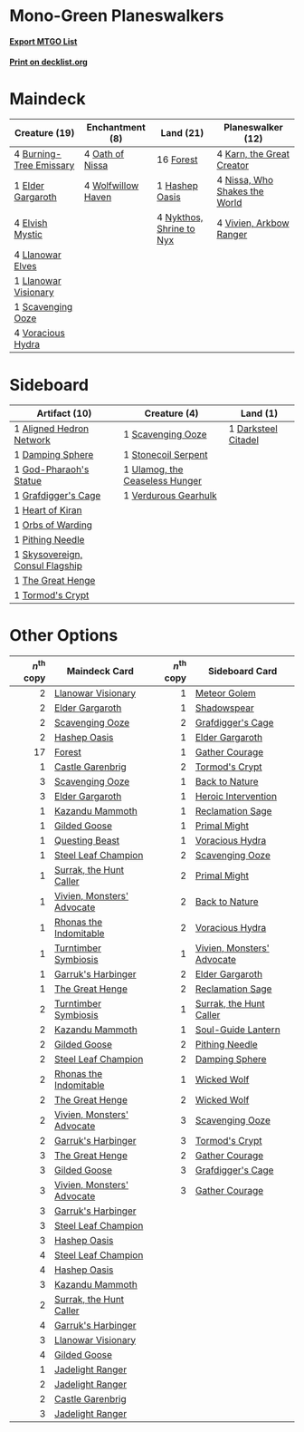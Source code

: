 # Mono-Green Planeswalkers

#### [Export MTGO List](../collection/Mono-Green%20Planeswalkers/Mono-Green%20Planeswalkers.txt)
#### [Print on decklist.org](http://decklist.org/?deckmain=4%09Burning-Tree%20Emissary%0A1%09Elder%20Gargaroth%0A4%09Elvish%20Mystic%0A16%09Forest%0A1%09Hashep%20Oasis%0A4%09Karn,%20the%20Great%20Creator%0A4%09Llanowar%20Elves%0A1%09Llanowar%20Visionary%0A4%09Nissa,%20Who%20Shakes%20the%20World%0A4%09Nykthos,%20Shrine%20to%20Nyx%0A4%09Oath%20of%20Nissa%0A1%09Scavenging%20Ooze%0A4%09Vivien,%20Arkbow%20Ranger%0A4%09Voracious%20Hydra%0A4%09Wolfwillow%20Haven&deckside=1%09Aligned%20Hedron%20Network%0A1%09Damping%20Sphere%0A1%09Darksteel%20Citadel%0A1%09God-Pharaoh's%20Statue%0A1%09Grafdigger's%20Cage%0A1%09Heart%20of%20Kiran%0A1%09Orbs%20of%20Warding%0A1%09Pithing%20Needle%0A1%09Scavenging%20Ooze%0A1%09Skysovereign,%20Consul%20Flagship%0A1%09Stonecoil%20Serpent%0A1%09The%20Great%20Henge%0A1%09Tormod's%20Crypt%0A1%09Ulamog,%20the%20Ceaseless%20Hunger%0A1%09Verdurous%20Gearhulk)
# Maindeck

|                                          Creature (19)                                           |                                       Enchantment (8)                                       |                                             Land (21)                                             |                                           Planeswalker (12)                                            |
|--------------------------------------------------------------------------------------------------|---------------------------------------------------------------------------------------------|---------------------------------------------------------------------------------------------------|--------------------------------------------------------------------------------------------------------|
|4 [Burning-Tree Emissary](http://gatherer.wizards.com/Pages/Card/Details.aspx?multiverseid=426627)|4 [Oath of Nissa](http://gatherer.wizards.com/Pages/Card/Details.aspx?multiverseid=407650)   |16 [Forest](http://gatherer.wizards.com/Pages/Card/Details.aspx?multiverseid=439860)               |4 [Karn, the Great Creator](http://gatherer.wizards.com/Pages/Card/Details.aspx?multiverseid=460928)    |
|1 [Elder Gargaroth](http://gatherer.wizards.com/Pages/Card/Details.aspx?multiverseid=485502)      |4 [Wolfwillow Haven](http://gatherer.wizards.com/Pages/Card/Details.aspx?multiverseid=476456)|1 [Hashep Oasis](http://gatherer.wizards.com/Pages/Card/Details.aspx?multiverseid=430866)          |4 [Nissa, Who Shakes the World](http://gatherer.wizards.com/Pages/Card/Details.aspx?multiverseid=461096)|
|4 [Elvish Mystic](http://gatherer.wizards.com/Pages/Card/Details.aspx?multiverseid=389499)        |                                                                                             |4 [Nykthos, Shrine to Nyx](http://gatherer.wizards.com/Pages/Card/Details.aspx?multiverseid=373713)|4 [Vivien, Arkbow Ranger](http://gatherer.wizards.com/Pages/Card/Details.aspx?multiverseid=466953)      |
|4 [Llanowar Elves](http://gatherer.wizards.com/Pages/Card/Details.aspx?multiverseid=129626)       |                                                                                             |                                                                                                   |                                                                                                        |
|1 [Llanowar Visionary](http://gatherer.wizards.com/Pages/Card/Details.aspx?multiverseid=485516)   |                                                                                             |                                                                                                   |                                                                                                        |
|1 [Scavenging Ooze](http://gatherer.wizards.com/Pages/Card/Details.aspx?multiverseid=420783)      |                                                                                             |                                                                                                   |                                                                                                        |
|4 [Voracious Hydra](http://gatherer.wizards.com/Pages/Card/Details.aspx?multiverseid=466954)      |                                                                                             |                                                                                                   |                                                                                                        |


# Sideboard

|                                              Artifact (10)                                               |                                              Creature (4)                                               |                                           Land (1)                                           |
|----------------------------------------------------------------------------------------------------------|---------------------------------------------------------------------------------------------------------|----------------------------------------------------------------------------------------------|
|1 [Aligned Hedron Network](http://gatherer.wizards.com/Pages/Card/Details.aspx?multiverseid=401807)       |1 [Scavenging Ooze](http://gatherer.wizards.com/Pages/Card/Details.aspx?multiverseid=420783)             |1 [Darksteel Citadel](http://gatherer.wizards.com/Pages/Card/Details.aspx?multiverseid=389479)|
|1 [Damping Sphere](http://gatherer.wizards.com/Pages/Card/Details.aspx?multiverseid=443101)               |1 [Stonecoil Serpent](http://gatherer.wizards.com/Pages/Card/Details.aspx?multiverseid=473197)           |                                                                                              |
|1 [God-Pharaoh's Statue](http://gatherer.wizards.com/Pages/Card/Details.aspx?multiverseid=461165)         |1 [Ulamog, the Ceaseless Hunger](http://gatherer.wizards.com/Pages/Card/Details.aspx?multiverseid=402079)|                                                                                              |
|1 [Grafdigger's Cage](http://gatherer.wizards.com/Pages/Card/Details.aspx?multiverseid=278452)            |1 [Verdurous Gearhulk](http://gatherer.wizards.com/Pages/Card/Details.aspx?multiverseid=417745)          |                                                                                              |
|1 [Heart of Kiran](http://gatherer.wizards.com/Pages/Card/Details.aspx?multiverseid=423820)               |                                                                                                         |                                                                                              |
|1 [Orbs of Warding](http://gatherer.wizards.com/Pages/Card/Details.aspx?multiverseid=398551)              |                                                                                                         |                                                                                              |
|1 [Pithing Needle](http://gatherer.wizards.com/Pages/Card/Details.aspx?multiverseid=129526)               |                                                                                                         |                                                                                              |
|1 [Skysovereign, Consul Flagship](http://gatherer.wizards.com/Pages/Card/Details.aspx?multiverseid=417807)|                                                                                                         |                                                                                              |
|1 [The Great Henge](http://gatherer.wizards.com/Pages/Card/Details.aspx?multiverseid=473123)              |                                                                                                         |                                                                                              |
|1 [Tormod's Crypt](http://gatherer.wizards.com/Pages/Card/Details.aspx?multiverseid=389723)               |                                                                                                         |                                                                                              |


# Other Options

|*n*<sup>th</sup> copy|                                            Maindeck Card                                            |*n*<sup>th</sup> copy|                                           Sideboard Card                                            |
|--------------------:|-----------------------------------------------------------------------------------------------------|--------------------:|-----------------------------------------------------------------------------------------------------|
|                    2|[Llanowar Visionary](http://gatherer.wizards.com/Pages/Card/Details.aspx?multiverseid=485516)        |                    1|[Meteor Golem](http://gatherer.wizards.com/Pages/Card/Details.aspx?multiverseid=447378)              |
|                    2|[Elder Gargaroth](http://gatherer.wizards.com/Pages/Card/Details.aspx?multiverseid=485502)           |                    1|[Shadowspear](http://gatherer.wizards.com/Pages/Card/Details.aspx?multiverseid=476487)               |
|                    2|[Scavenging Ooze](http://gatherer.wizards.com/Pages/Card/Details.aspx?multiverseid=420783)           |                    2|[Grafdigger's Cage](http://gatherer.wizards.com/Pages/Card/Details.aspx?multiverseid=278452)         |
|                    2|[Hashep Oasis](http://gatherer.wizards.com/Pages/Card/Details.aspx?multiverseid=430866)              |                    1|[Elder Gargaroth](http://gatherer.wizards.com/Pages/Card/Details.aspx?multiverseid=485502)           |
|                   17|[Forest](http://gatherer.wizards.com/Pages/Card/Details.aspx?multiverseid=439860)                    |                    1|[Gather Courage](http://gatherer.wizards.com/Pages/Card/Details.aspx?multiverseid=456363)            |
|                    1|[Castle Garenbrig](http://gatherer.wizards.com/Pages/Card/Details.aspx?multiverseid=473202)          |                    2|[Tormod's Crypt](http://gatherer.wizards.com/Pages/Card/Details.aspx?multiverseid=389723)            |
|                    3|[Scavenging Ooze](http://gatherer.wizards.com/Pages/Card/Details.aspx?multiverseid=420783)           |                    1|[Back to Nature](http://gatherer.wizards.com/Pages/Card/Details.aspx?multiverseid=208284)            |
|                    3|[Elder Gargaroth](http://gatherer.wizards.com/Pages/Card/Details.aspx?multiverseid=485502)           |                    1|[Heroic Intervention](http://gatherer.wizards.com/Pages/Card/Details.aspx?multiverseid=423776)       |
|                    1|[Kazandu Mammoth](http://gatherer.wizards.com/Pages/Card/Details.aspx?multiverseid=491835)           |                    1|[Reclamation Sage](http://gatherer.wizards.com/Pages/Card/Details.aspx?multiverseid=389651)          |
|                    1|[Gilded Goose](http://gatherer.wizards.com/Pages/Card/Details.aspx?multiverseid=473122)              |                    1|[Primal Might](http://gatherer.wizards.com/Pages/Card/Details.aspx?multiverseid=485520)              |
|                    1|[Questing Beast](http://gatherer.wizards.com/Pages/Card/Details.aspx?multiverseid=473133)            |                    1|[Voracious Hydra](http://gatherer.wizards.com/Pages/Card/Details.aspx?multiverseid=466954)           |
|                    1|[Steel Leaf Champion](http://gatherer.wizards.com/Pages/Card/Details.aspx?multiverseid=443070)       |                    2|[Scavenging Ooze](http://gatherer.wizards.com/Pages/Card/Details.aspx?multiverseid=420783)           |
|                    1|[Surrak, the Hunt Caller](http://gatherer.wizards.com/Pages/Card/Details.aspx?multiverseid=394721)   |                    2|[Primal Might](http://gatherer.wizards.com/Pages/Card/Details.aspx?multiverseid=485520)              |
|                    1|[Vivien, Monsters' Advocate](http://gatherer.wizards.com/Pages/Card/Details.aspx?multiverseid=479695)|                    2|[Back to Nature](http://gatherer.wizards.com/Pages/Card/Details.aspx?multiverseid=208284)            |
|                    1|[Rhonas the Indomitable](http://gatherer.wizards.com/Pages/Card/Details.aspx?multiverseid=426884)    |                    2|[Voracious Hydra](http://gatherer.wizards.com/Pages/Card/Details.aspx?multiverseid=466954)           |
|                    1|[Turntimber Symbiosis](http://gatherer.wizards.com/Pages/Card/Details.aspx?multiverseid=491864)      |                    1|[Vivien, Monsters' Advocate](http://gatherer.wizards.com/Pages/Card/Details.aspx?multiverseid=479695)|
|                    1|[Garruk's Harbinger](http://gatherer.wizards.com/Pages/Card/Details.aspx?multiverseid=485508)        |                    2|[Elder Gargaroth](http://gatherer.wizards.com/Pages/Card/Details.aspx?multiverseid=485502)           |
|                    1|[The Great Henge](http://gatherer.wizards.com/Pages/Card/Details.aspx?multiverseid=473123)           |                    2|[Reclamation Sage](http://gatherer.wizards.com/Pages/Card/Details.aspx?multiverseid=389651)          |
|                    2|[Turntimber Symbiosis](http://gatherer.wizards.com/Pages/Card/Details.aspx?multiverseid=491864)      |                    1|[Surrak, the Hunt Caller](http://gatherer.wizards.com/Pages/Card/Details.aspx?multiverseid=394721)   |
|                    2|[Kazandu Mammoth](http://gatherer.wizards.com/Pages/Card/Details.aspx?multiverseid=491835)           |                    1|[Soul-Guide Lantern](http://gatherer.wizards.com/Pages/Card/Details.aspx?multiverseid=476488)        |
|                    2|[Gilded Goose](http://gatherer.wizards.com/Pages/Card/Details.aspx?multiverseid=473122)              |                    2|[Pithing Needle](http://gatherer.wizards.com/Pages/Card/Details.aspx?multiverseid=129526)            |
|                    2|[Steel Leaf Champion](http://gatherer.wizards.com/Pages/Card/Details.aspx?multiverseid=443070)       |                    2|[Damping Sphere](http://gatherer.wizards.com/Pages/Card/Details.aspx?multiverseid=443101)            |
|                    2|[Rhonas the Indomitable](http://gatherer.wizards.com/Pages/Card/Details.aspx?multiverseid=426884)    |                    1|[Wicked Wolf](http://gatherer.wizards.com/Pages/Card/Details.aspx?multiverseid=473143)               |
|                    2|[The Great Henge](http://gatherer.wizards.com/Pages/Card/Details.aspx?multiverseid=473123)           |                    2|[Wicked Wolf](http://gatherer.wizards.com/Pages/Card/Details.aspx?multiverseid=473143)               |
|                    2|[Vivien, Monsters' Advocate](http://gatherer.wizards.com/Pages/Card/Details.aspx?multiverseid=479695)|                    3|[Scavenging Ooze](http://gatherer.wizards.com/Pages/Card/Details.aspx?multiverseid=420783)           |
|                    2|[Garruk's Harbinger](http://gatherer.wizards.com/Pages/Card/Details.aspx?multiverseid=485508)        |                    3|[Tormod's Crypt](http://gatherer.wizards.com/Pages/Card/Details.aspx?multiverseid=389723)            |
|                    3|[The Great Henge](http://gatherer.wizards.com/Pages/Card/Details.aspx?multiverseid=473123)           |                    2|[Gather Courage](http://gatherer.wizards.com/Pages/Card/Details.aspx?multiverseid=456363)            |
|                    3|[Gilded Goose](http://gatherer.wizards.com/Pages/Card/Details.aspx?multiverseid=473122)              |                    3|[Grafdigger's Cage](http://gatherer.wizards.com/Pages/Card/Details.aspx?multiverseid=278452)         |
|                    3|[Vivien, Monsters' Advocate](http://gatherer.wizards.com/Pages/Card/Details.aspx?multiverseid=479695)|                    3|[Gather Courage](http://gatherer.wizards.com/Pages/Card/Details.aspx?multiverseid=456363)            |
|                    3|[Garruk's Harbinger](http://gatherer.wizards.com/Pages/Card/Details.aspx?multiverseid=485508)        |                     |                                                                                                     |
|                    3|[Steel Leaf Champion](http://gatherer.wizards.com/Pages/Card/Details.aspx?multiverseid=443070)       |                     |                                                                                                     |
|                    3|[Hashep Oasis](http://gatherer.wizards.com/Pages/Card/Details.aspx?multiverseid=430866)              |                     |                                                                                                     |
|                    4|[Steel Leaf Champion](http://gatherer.wizards.com/Pages/Card/Details.aspx?multiverseid=443070)       |                     |                                                                                                     |
|                    4|[Hashep Oasis](http://gatherer.wizards.com/Pages/Card/Details.aspx?multiverseid=430866)              |                     |                                                                                                     |
|                    3|[Kazandu Mammoth](http://gatherer.wizards.com/Pages/Card/Details.aspx?multiverseid=491835)           |                     |                                                                                                     |
|                    2|[Surrak, the Hunt Caller](http://gatherer.wizards.com/Pages/Card/Details.aspx?multiverseid=394721)   |                     |                                                                                                     |
|                    4|[Garruk's Harbinger](http://gatherer.wizards.com/Pages/Card/Details.aspx?multiverseid=485508)        |                     |                                                                                                     |
|                    3|[Llanowar Visionary](http://gatherer.wizards.com/Pages/Card/Details.aspx?multiverseid=485516)        |                     |                                                                                                     |
|                    4|[Gilded Goose](http://gatherer.wizards.com/Pages/Card/Details.aspx?multiverseid=473122)              |                     |                                                                                                     |
|                    1|[Jadelight Ranger](http://gatherer.wizards.com/Pages/Card/Details.aspx?multiverseid=439793)          |                     |                                                                                                     |
|                    2|[Jadelight Ranger](http://gatherer.wizards.com/Pages/Card/Details.aspx?multiverseid=439793)          |                     |                                                                                                     |
|                    2|[Castle Garenbrig](http://gatherer.wizards.com/Pages/Card/Details.aspx?multiverseid=473202)          |                     |                                                                                                     |
|                    3|[Jadelight Ranger](http://gatherer.wizards.com/Pages/Card/Details.aspx?multiverseid=439793)          |                     |                                                                                                     |

